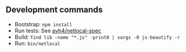 
## Development commands

 - Bootstrap: `npm install`
 - Run tests: See [avh4/netlocal-spec](http://github.com/avh4/netlocal-spec)
 - Build: `find lib -name "*.js" -print0 | xargs -0 js-beautify -r`
 - Run: `bin/netlocal`
